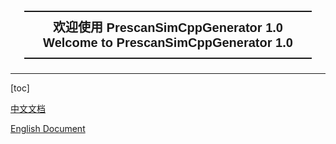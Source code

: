 <div style="text-align: center"><span style="font-family: Arial; font-size: 20px;"><strong>———————————————————————</strong></span></div>

<div style="text-align: center"><span style="font-family: Arial; font-size: 20px;"><strong>欢迎使用 PrescanSimCppGenerator 1.0</strong></span></div>

<div style="text-align: center"><span style="font-family: Arial; font-size: 20px;"><strong>Welcome to PrescanSimCppGenerator 1.0</strong></span></div>

<div style="text-align: center"><span style="font-family: Arial; font-size: 20px;"><strong>———————————————————————</strong></span></div>

---


[toc]

[中文文档](/README_cn.md)

[English Document]()


